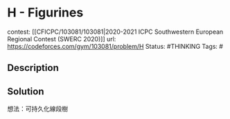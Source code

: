 # H - Figurines

contest: [[CFICPC/103081/103081|2020-2021 ICPC Southwestern European Regional Contest (SWERC 2020)]]
url: https://codeforces.com/gym/103081/problem/H
Status: #THINKING 
Tags: #

## Description

## Solution

想法：可持久化線段樹